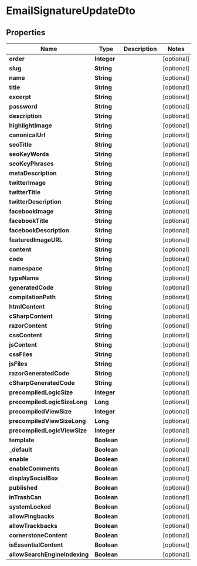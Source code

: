 

# EmailSignatureUpdateDto


## Properties

| Name | Type | Description | Notes |
|------------ | ------------- | ------------- | -------------|
|**order** | **Integer** |  |  [optional] |
|**slug** | **String** |  |  [optional] |
|**name** | **String** |  |  [optional] |
|**title** | **String** |  |  [optional] |
|**excerpt** | **String** |  |  [optional] |
|**password** | **String** |  |  [optional] |
|**description** | **String** |  |  [optional] |
|**highlightImage** | **String** |  |  [optional] |
|**canonicalUrl** | **String** |  |  [optional] |
|**seoTitle** | **String** |  |  [optional] |
|**seoKeyWords** | **String** |  |  [optional] |
|**seoKeyPhrases** | **String** |  |  [optional] |
|**metaDescription** | **String** |  |  [optional] |
|**twitterImage** | **String** |  |  [optional] |
|**twitterTitle** | **String** |  |  [optional] |
|**twitterDescription** | **String** |  |  [optional] |
|**facebookImage** | **String** |  |  [optional] |
|**facebookTitle** | **String** |  |  [optional] |
|**facebookDescription** | **String** |  |  [optional] |
|**featuredImageURL** | **String** |  |  [optional] |
|**content** | **String** |  |  [optional] |
|**code** | **String** |  |  [optional] |
|**namespace** | **String** |  |  [optional] |
|**typeName** | **String** |  |  [optional] |
|**generatedCode** | **String** |  |  [optional] |
|**compilationPath** | **String** |  |  [optional] |
|**htmlContent** | **String** |  |  [optional] |
|**cSharpContent** | **String** |  |  [optional] |
|**razorContent** | **String** |  |  [optional] |
|**cssContent** | **String** |  |  [optional] |
|**jsContent** | **String** |  |  [optional] |
|**cssFiles** | **String** |  |  [optional] |
|**jsFiles** | **String** |  |  [optional] |
|**razorGeneratedCode** | **String** |  |  [optional] |
|**cSharpGeneratedCode** | **String** |  |  [optional] |
|**precompiledLogicSize** | **Integer** |  |  [optional] |
|**precompiledLogicSizeLong** | **Long** |  |  [optional] |
|**precompiledViewSize** | **Integer** |  |  [optional] |
|**precompiledViewSizeLong** | **Long** |  |  [optional] |
|**precompiledLogicViewSize** | **Integer** |  |  [optional] |
|**template** | **Boolean** |  |  [optional] |
|**_default** | **Boolean** |  |  [optional] |
|**enable** | **Boolean** |  |  [optional] |
|**enableComments** | **Boolean** |  |  [optional] |
|**displaySocialBox** | **Boolean** |  |  [optional] |
|**published** | **Boolean** |  |  [optional] |
|**inTrashCan** | **Boolean** |  |  [optional] |
|**systemLocked** | **Boolean** |  |  [optional] |
|**allowPingbacks** | **Boolean** |  |  [optional] |
|**allowTrackbacks** | **Boolean** |  |  [optional] |
|**cornerstoneContent** | **Boolean** |  |  [optional] |
|**isEssentialContent** | **Boolean** |  |  [optional] |
|**allowSearchEngineIndexing** | **Boolean** |  |  [optional] |



